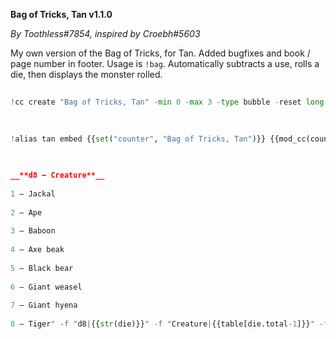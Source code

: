 **Bag of Tricks, Tan v1.1.0**  
*By Toothless#7854, inspired by Croebh#5603*  
  
My own version of the Bag of Tricks, for Tan. Added bugfixes and book / page number in footer. Usage is ``!bag``. Automatically subtracts a use, rolls a die, then displays the monster rolled.  
  
```py  
!cc create "Bag of Tricks, Tan" -min 0 -max 3 -type bubble -reset long  
```  
```py  
!alias tan embed {{set("counter", "Bag of Tricks, Tan")}} {{mod_cc(counter, -1, True)}} {{set("die", vroll("1d8"))}} {{set("table", ["Jackal", "Ape", "Baboon", "Axe Beak", "Black Bear", "Giant Weasel", "Giant Hyena", "Tiger"])}} -title "<name> uses their Bag of Tricks, Tan!" -desc "You can use an action to pull a fuzzy object from the bag and throw it up to 20 feet. When the object lands, it transforms into a creature you determine by rolling a d8 and consulting the table that corresponds to the bag's color. See the Monster Manual for the creature's statistics.  
  
__**d8 — Creature**__  
1 — Jackal  
2 — Ape  
3 — Baboon  
4 — Axe beak  
5 — Black bear  
6 — Giant weasel  
7 — Giant hyena  
8 — Tiger" -f "d8|{{str(die)}}" -f "Creature|{{table[die.total-1]}}" -f "{{counter}}|{{'◉'*get_cc(counter) + '〇'*(get_cc_max(counter)-get_cc(counter))}}" -footer "Treasure | DMG 151" -color <color>  
```